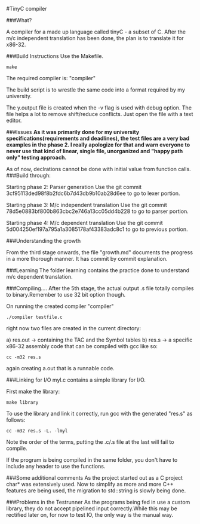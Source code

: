 #TinyC compiler

###What?

A compiler for a made up language called tinyC - a subset of C. After the m/c independent translation has been done, the plan is to translate it for x86-32.

###Build Instructions
Use the Makefile.

```
make
```

The required compiler is: "compiler"

The build script is to wrestle the same code into a format required by my university.

The y.output file is created when the -v flag is used with debug option. The file helps a lot to remove shift/reduce conflicts. Just open the file with a text editor.

###Issues
**As it was primarily done for my university specifications(requirements and deadlines), the test files are a very bad examples in the phase 2. I really apologize for that and warn everyone to never use that kind of linear, single file, unorganized and "happy path only" testing approach.**


As of now, declrations cannot be done with initial value from function calls.
###Build through:

Starting phase 2: Parser generation
Use the git commit 3cf95113ded98f8b2fdc6b7d43db9b10ab28d6ee to go to lexer portion.

Starting phase 3: M/c independent translation
Use the git commit 78d5e0883bf800b863cbc2e746a13cc05dd4b228 to go to parser portion.

Starting phase 4: M/c dependent translation
Use the git commit 5d004250ef197a795a1a3085178af43383adc8c1 to go to previous portion.

###Understanding the growth

From the third stage onwards, the file "growth.md" documents the progress in a more thorough manner. It has commit by commit explanation.

###Learning
The folder learning contains the practice done to understand m/c dependent translation.

###Compiling....
After the 5th stage, the actual output .s file totally compiles to binary.Remember to use 32 bit option though. 

On running the created compiler "compiler"

```
./compiler testfile.c
```

right now two files are created in the current directory:

a) res.out -> containing the TAC and the Symbol tables
b) res.s -> a specific x86-32 assembly code that can be compiled with gcc like so:

```
cc -m32 res.s 
```

again creating a.out that is a runnable code.

###Linking for I/O
myl.c contains a simple library for I/O.

First make the library:
```
make library
```

To use the library and link it correctly, run gcc with the generated "res.s" as follows:
```
cc -m32 res.s -L. -lmyl 
```
Note the order of the terms, putting the .c/.s file at the last will fail to compile.

If the program is being compiled in the same folder, you don't have to include any header to use the functions.

###Some additional comments
As the project started out as a C project char* was extensively used. Now to simplify as more and more C++ features are being used, the migration to std::string is slowly being done. 

###Problems in the Testrunner
As the programs being fed in use a custom library, they do not accept pipelined input correctly.While this may be rectified later on, for now to test IO, the only way is the manual way.
